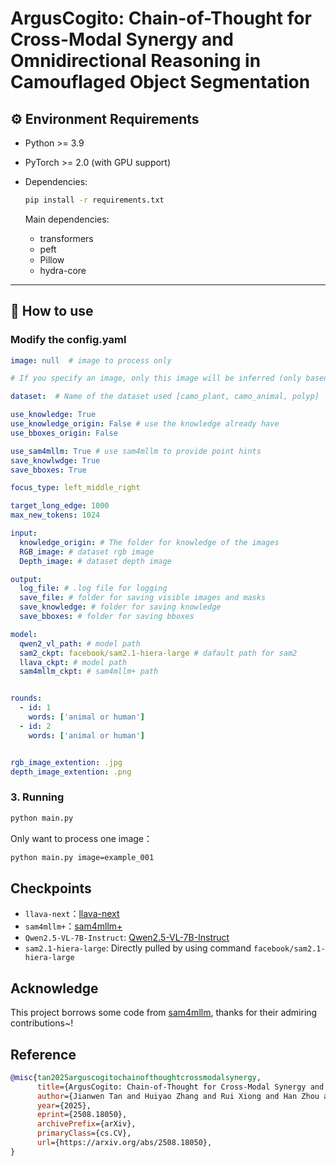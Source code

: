 # ArgusCogito: Chain-of-Thought for Cross-Modal Synergy and Omnidirectional Reasoning in Camouflaged Object Segmentation  

## ⚙️ Environment Requirements  
- Python >= 3.9  
- PyTorch >= 2.0 (with GPU support)  
- Dependencies:  
  ```bash
  pip install -r requirements.txt
  ```  

  Main dependencies:  
  - transformers  
  - peft  
  - Pillow  
  - hydra-core  

---

## 🚀 How to use

### Modify the config.yaml

```yaml
image: null  # image to process only

# If you specify an image, only this image will be inferred (only basename, no extention)

dataset:  # Name of the dataset used [camo_plant, camo_animal, polyp]

use_knowledge: True
use_knowledge_origin: False # use the knowledge already have
use_bboxes_origin: False

use_sam4mllm: True # use sam4mllm to provide point hints
save_knowlwdge: True
save_bboxes: True

focus_type: left_middle_right

target_long_edge: 1000
max_new_tokens: 1024

input:
  knowledge_origin: # The folder for knowledge of the images
  RGB_image: # dataset rgb image
  Depth_image: # dataset depth image

output:
  log_file: # .log file for logging
  save_file: # folder for saving visible images and masks
  save_knowledge: # folder for saving knowledge
  save_bboxes: # folder for saving bboxes

model:
  qwen2_vl_path: # model path
  sam2_ckpt: facebook/sam2.1-hiera-large # dafault path for sam2
  llava_ckpt: # model path
  sam4mllm_ckpt: # sam4mllm+ path


rounds:
  - id: 1
    words: ['animal or human']
  - id: 2
    words: ['animal or human']


rgb_image_extention: .jpg
depth_image_extention: .png
```

### 3. Running
```bash
python main.py
```

Only want to process one image：
```bash
python main.py image=example_001
```

## Checkpoints

- `llava-next`：[llava-next](https://huggingface.co/lmms-lab/llama3-llava-next-8b)
- `sam4mllm+`：[sam4mllm+](https://drive.google.com/drive/folders/1ytEfGRa6bxThTXQn5MLVKKy4jsxxBo6M)
- `Qwen2.5-VL-7B-Instruct`: [Qwen2.5-VL-7B-Instruct](https://huggingface.co/Qwen/Qwen2.5-VL-7B-Instruct)
- `sam2.1-hiera-large`:  Directly pulled by using command `facebook/sam2.1-hiera-large`

## Acknowledge

This project borrows some code from [sam4mllm](https://github.com/AI-Application-and-Integration-Lab/SAM4MLLM), thanks for their admiring contributions~!

## Reference

```bibtex
@misc{tan2025arguscogitochainofthoughtcrossmodalsynergy,
      title={ArgusCogito: Chain-of-Thought for Cross-Modal Synergy and Omnidirectional Reasoning in Camouflaged Object Segmentation}, 
      author={Jianwen Tan and Huiyao Zhang and Rui Xiong and Han Zhou and Hongfei Wang and Ye Li},
      year={2025},
      eprint={2508.18050},
      archivePrefix={arXiv},
      primaryClass={cs.CV},
      url={https://arxiv.org/abs/2508.18050}, 
}
